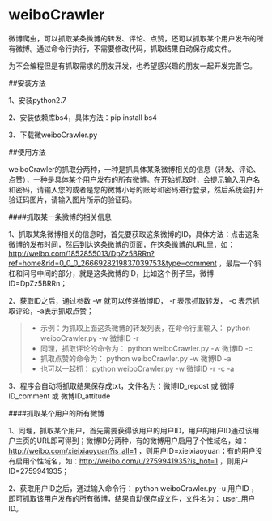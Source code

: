 # weiboCrawler

微博爬虫，可以抓取某条微博的转发、评论、点赞，还可以抓取某个用户发布的所有微博。通过命令行执行，不需要修改代码，抓取结果自动保存成文件。

为不会编程但是有抓取需求的朋友开发，也希望感兴趣的朋友一起开发完善它。

##安装方法

1、安装python2.7

2、安装依赖库bs4，具体方法：pip install bs4

3、下载微weiboCrawler.py

##使用方法

weiboCrawler的抓取分两种，一种是抓具体某条微博相关的信息（转发、评论、点赞），一种是具体某个用户发布的所有微博。在开始抓取时，会提示输入用户名和密码，请输入您的或者是您的微博小号的账号和密码进行登录，然后系统会打开验证码图片，请输入图片所示的验证码。

####抓取某一条微博的相关信息

1、抓取某条微博相关的信息时，首先要获取这条微博的ID，具体方法：点击这条微博的发布时间，然后到达这条微博的页面，在这条微博的URL里，如：http://weibo.com/1852855013/DpZz5BRRn?ref=home&rid=0_0_0_2666928219837039753&type=comment ，最后一个斜杠和问号中间的部分，就是这条微博的ID，比如这个例子里，微博ID=DpZz5BRRn；

2、获取ID之后，通过参数 -w 就可以传递微博ID， -r 表示抓取转发， -c 表示抓取评论，-a表示抓取点赞；
>* 示例：为抓取上面这条微博的转发列表，在命令行里输入： python weiboCrawler.py -w 微博ID -r
>* 同理，抓取评论的命令为： python weiboCrawler.py -w 微博ID -c
>* 抓取点赞的命令为： python weiboCrawler.py -w 微博ID -a
>* 也可以一起抓： python weiboCrawler.py -w 微博ID -r -c -a

3、程序会自动将抓取结果保存成txt，文件名为：微博ID_repost 或 微博ID_comment 或 微博ID_attitude

####抓取某个用户的所有微博

1、同理，抓取某个用户，首先需要获得该用户的用户ID，用户的用户ID通过该用户主页的URL即可得到；微博ID分两种，有的微博用户启用了个性域名，如：http://weibo.com/xieixiaoyuan?is_all=1 ，则用户ID=xieixiaoyuan；有的用户没有启用个性域名，如：http://weibo.com/u/2759941935?is_hot=1 ，则用户ID=2759941935；

2、获取用户ID之后，通过输入命令行： python weiboCrawler.py -u 用户ID ，即可抓取该用户发布的所有微博，结果自动保存成文件，文件名为： user_用户ID。







